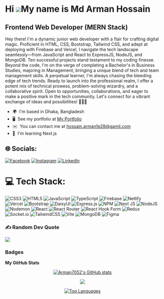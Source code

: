 Hi ![](https://user-images.githubusercontent.com/18350557/176309783-0785949b-9127-417c-8b55-ab5a4333674e.gif)My name is Md Arman Hossain
========================================================================================================================================

Frontend Web Developer (MERN Stack)
-----------------------------------

Hey there! I'm a dynamic junior web developer with a flair for crafting digital magic. Proficient in HTML, CSS, Bootstrap, Tailwind CSS, and adept at deploying with Firebase and Vercel, I navigate the tech landscape seamlessly—from JavaScript and React to ExpressJS, NodeJS, and MongoDB. Ten successful projects stand testament to my coding finesse. Beyond the code, I'm on the verge of completing a Bachelor's in Business Studies, majoring in Management, bringing a unique blend of tech and team management skills. A perpetual learner, I'm always chasing the bleeding edge of tech trends. Ready to launch into the professional realm, I offer a potent mix of technical prowess, problem-solving wizardry, and a collaborative spirit. Open to opportunities, collaborations, and eager to make a positive mark in the tech community. Let's connect for a vibrant exchange of ideas and possibilities! 🚀👩‍💻

* 🌍  I'm based in Dhaka, Bangladesh
* 🖥️  See my portfolio at [My Portfolio](http://mdarmanhossain.netlify.app/)
* ✉️  You can contact me at [hossain.arman1e28@gamil.com](mailto:hossain.arman1e28@gamil.com)
* 🧠  I'm learning Next.js


## 🌐 Socials:
[![Facebook](https://img.shields.io/badge/Facebook-%231877F2.svg?logo=Facebook&logoColor=white)](https://facebook.com/mdarman1e28) [![Instagram](https://img.shields.io/badge/Instagram-%23E4405F.svg?logo=Instagram&logoColor=white)](https://instagram.com/m_arman_h) [![LinkedIn](https://img.shields.io/badge/LinkedIn-%230077B5.svg?logo=linkedin&logoColor=white)](https://linkedin.com/in/md-arman-hossain-2866b0275) 

# 💻 Tech Stack:
![CSS3](https://img.shields.io/badge/css3-%231572B6.svg?style=for-the-badge&logo=css3&logoColor=white) ![HTML5](https://img.shields.io/badge/html5-%23E34F26.svg?style=for-the-badge&logo=html5&logoColor=white) ![JavaScript](https://img.shields.io/badge/javascript-%23323330.svg?style=for-the-badge&logo=javascript&logoColor=%23F7DF1E) ![TypeScript](https://img.shields.io/badge/typescript-%23007ACC.svg?style=for-the-badge&logo=typescript&logoColor=white) ![Firebase](https://img.shields.io/badge/firebase-%23039BE5.svg?style=for-the-badge&logo=firebase) ![Netlify](https://img.shields.io/badge/netlify-%23000000.svg?style=for-the-badge&logo=netlify&logoColor=#00C7B7) ![Vercel](https://img.shields.io/badge/vercel-%23000000.svg?style=for-the-badge&logo=vercel&logoColor=white) ![Bootstrap](https://img.shields.io/badge/bootstrap-%238511FA.svg?style=for-the-badge&logo=bootstrap&logoColor=white) ![DaisyUI](https://img.shields.io/badge/daisyui-5A0EF8?style=for-the-badge&logo=daisyui&logoColor=white) ![Express.js](https://img.shields.io/badge/express.js-%23404d59.svg?style=for-the-badge&logo=express&logoColor=%2361DAFB) ![NPM](https://img.shields.io/badge/NPM-%23CB3837.svg?style=for-the-badge&logo=npm&logoColor=white) ![Next JS](https://img.shields.io/badge/Next-black?style=for-the-badge&logo=next.js&logoColor=white) ![NodeJS](https://img.shields.io/badge/node.js-6DA55F?style=for-the-badge&logo=node.js&logoColor=white) ![Nodemon](https://img.shields.io/badge/NODEMON-%23323330.svg?style=for-the-badge&logo=nodemon&logoColor=%BBDEAD) ![React](https://img.shields.io/badge/react-%2320232a.svg?style=for-the-badge&logo=react&logoColor=%2361DAFB) ![React Router](https://img.shields.io/badge/React_Router-CA4245?style=for-the-badge&logo=react-router&logoColor=white) ![React Hook Form](https://img.shields.io/badge/React%20Hook%20Form-%23EC5990.svg?style=for-the-badge&logo=reacthookform&logoColor=white) ![Redux](https://img.shields.io/badge/redux-%23593d88.svg?style=for-the-badge&logo=redux&logoColor=white) ![Socket.io](https://img.shields.io/badge/Socket.io-black?style=for-the-badge&logo=socket.io&badgeColor=010101) ![TailwindCSS](https://img.shields.io/badge/tailwindcss-%2338B2AC.svg?style=for-the-badge&logo=tailwind-css&logoColor=white) ![Vite](https://img.shields.io/badge/vite-%23646CFF.svg?style=for-the-badge&logo=vite&logoColor=white) ![MongoDB](https://img.shields.io/badge/MongoDB-%234ea94b.svg?style=for-the-badge&logo=mongodb&logoColor=white) ![Figma](https://img.shields.io/badge/figma-%23F24E1E.svg?style=for-the-badge&logo=figma&logoColor=white)


### ✍️ Random Dev Quote
![](https://quotes-github-readme.vercel.app/api?type=horizontal&theme=dark)



### Badges

<b>My GitHub Stats</b>
<div align="center">
  
<a href="http://www.github.com/Arman7052"><img src="https://github-readme-stats.vercel.app/api?username=Arman7052&show_icons=true&hide=&count_private=true&title_color=0f172a&text_color=14b8a6&icon_color=84cc16&bg_color=1e3a8a&hide_border=true&show_icons=true" alt="Arman7052's GitHub stats" /></a>

<a href="http://www.github.com/Arman7052"><img src="https://github-readme-streak-stats.herokuapp.com/?user=Arman7052&stroke=14b8a6&background=1e3a8a&ring=0f172a&fire=0f172a&currStreakNum=14b8a6&currStreakLabel=0f172a&sideNums=14b8a6&sideLabels=14b8a6&dates=14b8a6&hide_border=true" /></a>

<a href="https://github.com/Arman7052" align="left"><img src="https://github-readme-stats.vercel.app/api/top-langs/?username=Arman7052&langs_count=10&title_color=0f172a&text_color=14b8a6&icon_color=84cc16&bg_color=1e3a8a&hide_border=true&locale=en&custom_title=Top%20%Languages" alt="Top Languages" /></a>
</div>
